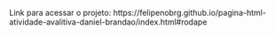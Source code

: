 <p> Link para acessar o projeto: https://felipenobrg.github.io/pagina-html-atividade-avalitiva-daniel-brandao/index.html#rodape </p>

